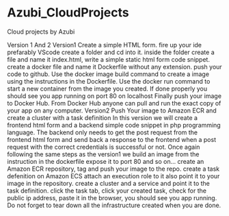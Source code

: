 # Azubi_CloudProjects
Cloud projects by Azubi

Version 1 And 2
Version1
Create a simple HTML form.
fire up your ide prefarably VScode
create a folder and cd into it. inside the folder create a file and name it index.html, write a simple static html form code snippet.
create a docker file and name it Dockerfile without any extension.
push your code to github.
Use the docker image build command to create a image using the instructions in the Dockerfile.
Use the docker run command to start a new container from the image you created.
If done properly you should see you app running on port 80 on localhost
Finally push your image to Docker Hub.
From Docker Hub anyone can pull and run the exact copy of your app on any computer.
Version2
Push Your image to Amazon ECR and create a cluster with a task definition
In this version we will create a frontend html form and a backend simple code snippet in php programming language.
The backend only needs to get the post request from the frontend html form and send back a response to the frontend when a post request with the correct credentials is successful or not.
Once again following the same steps as the version1 we build an image from the instruction in the dockerfile expose it to port 80 and so on...
create an Amazon ECR repository, tag and push your image to the repo.
create a task defenition on Amazon ECS attach an execution role to it also point it to your image in the repository.
create a cluster and a service and point it to the task definition.
click the task tab, click your created task, check for the public ip address, paste it in the browser, you should see you app running. Do not forget to tear down all the infrastructure created when you are done.
